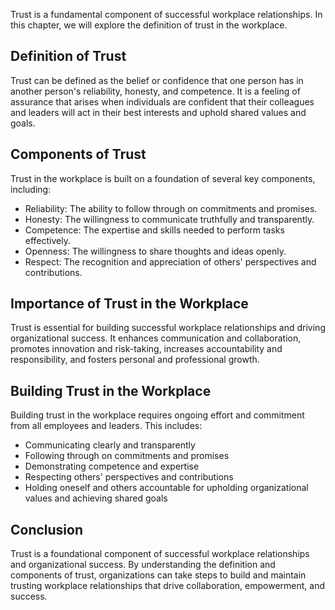 
Trust is a fundamental component of successful workplace relationships. In this chapter, we will explore the definition of trust in the workplace.

Definition of Trust
-------------------

Trust can be defined as the belief or confidence that one person has in another person's reliability, honesty, and competence. It is a feeling of assurance that arises when individuals are confident that their colleagues and leaders will act in their best interests and uphold shared values and goals.

Components of Trust
-------------------

Trust in the workplace is built on a foundation of several key components, including:

* Reliability: The ability to follow through on commitments and promises.
* Honesty: The willingness to communicate truthfully and transparently.
* Competence: The expertise and skills needed to perform tasks effectively.
* Openness: The willingness to share thoughts and ideas openly.
* Respect: The recognition and appreciation of others' perspectives and contributions.

Importance of Trust in the Workplace
------------------------------------

Trust is essential for building successful workplace relationships and driving organizational success. It enhances communication and collaboration, promotes innovation and risk-taking, increases accountability and responsibility, and fosters personal and professional growth.

Building Trust in the Workplace
-------------------------------

Building trust in the workplace requires ongoing effort and commitment from all employees and leaders. This includes:

* Communicating clearly and transparently
* Following through on commitments and promises
* Demonstrating competence and expertise
* Respecting others' perspectives and contributions
* Holding oneself and others accountable for upholding organizational values and achieving shared goals

Conclusion
----------

Trust is a foundational component of successful workplace relationships and organizational success. By understanding the definition and components of trust, organizations can take steps to build and maintain trusting workplace relationships that drive collaboration, empowerment, and success.
